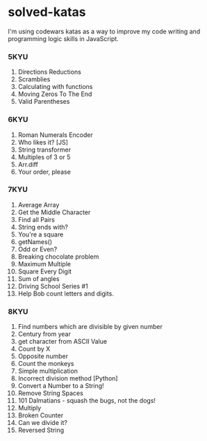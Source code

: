 # solved-katas
I'm using codewars katas as a way to improve my code writing and programming logic skills in JavaScript. 

### 5KYU
1. Directions Reductions
2. Scramblies
3. Calculating with functions
4. Moving Zeros To The End
5. Valid Parentheses

### 6KYU
1. Roman Numerals Encoder
2. Who likes it? [JS]
3. String transformer
4. Multiples of 3 or 5
5. Arr.diff
6. Your order, please


### 7KYU
1. Average Array
2. Get the Middle Character
3. Find all Pairs
4. String ends with?
5. You're a square
6. getNames()
7. Odd or Even?
8. Breaking chocolate problem
9. Maximum Multiple
10. Square Every Digit
11. Sum of angles
12. Driving School Series #1
13. Help Bob count letters and digits.


### 8KYU
1. Find numbers which are divisible by given number
2. Century from year
3. get character from ASCII Value
4. Count by X
5. Opposite number
6. Count the monkeys
7. Simple multiplication
8. Incorrect division method [Python]
9. Convert a Number to a String!
10. Remove String Spaces
11. 101 Dalmatians - squash the bugs, not the dogs!
12. Multiply
13. Broken Counter
14. Can we divide it?
15. Reversed String




